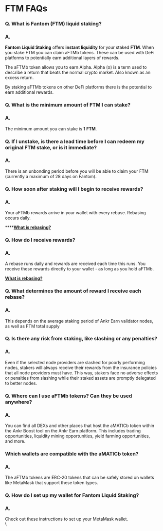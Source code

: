 # FTM FAQs

### **Q. What is Fantom (FTM) liquid staking?**

### **A.**

**Fantom Liquid Staking** offers **instant liquidity** for your staked **FTM**. When you stake FTM you can claim aFTMb tokens. These can be used with DeFi platforms to potentially earn additional layers of rewards.

The aFTMb token allows you to earn Alpha. Alpha (α) is a term used to describe a return that beats the normal crypto market. Also known as an excess return.&#x20;

By staking aFTMb tokens on other DeFi platforms there is the potential to earn additional rewards.

### Q. What is the minimum amount of FTM I can stake?

### A.

The minimum amount you can stake is **1 FTM**.

### Q. If I unstake, is there a lead time before I can redeem my original FTM stake, or is it immediate?

### A.

There is an unbonding period before you will be able to claim your FTM (currently a maximum of 28 days on Fantom).

### Q. How soon after staking will I begin to receive rewards?

### A.

Your aFTMb rewards arrive in your wallet with every rebase. Rebasing occurs daily.&#x20;

****[**What is rebasing?**](https://docs.ankr.com/resources/glossary#rebase-or-rebasing)&#x20;

### Q. How do I receive rewards?

### A.

&#x20;A rebase runs daily and rewards are received each time this runs. You receive these rewards directly to your wallet - as long as you hold aFTMb.

[**What is rebasing?**](https://docs.ankr.com/resources/glossary#rebase-or-rebasing)&#x20;

### Q. What determines the amount of reward I receive each rebase?

### A.

This depends on the average staking period of Ankr Earn validator nodes, as well as FTM total supply

### Q. Is there any risk from staking, like slashing or any penalties?

### A.

Even if the selected node providers are slashed for poorly performing nodes, stakers will always receive their rewards from the insurance policies that all node providers must have. This way, stakers face no adverse effects or penalties from slashing while their staked assets are promptly delegated to better nodes.

### Q. Where can I use aFTMb tokens? Can they be used anywhere?

### A.&#x20;

You can find all DEXs and other places that host the aMATICb token within the Ankr Boost tool on the Ankr Earn platform. This includes trading opportunities, liquidity mining opportunities, yield farming opportunities, and more.

### Which wallets are compatible with the aMATICb token?&#x20;

### A.&#x20;

The aFTMb tokens are ERC-20 tokens that can be safely stored on wallets like MetaMask that support these token types.&#x20;

### Q. How do I set up my wallet for Fantom Liquid Staking?

### A.

Check out these instructions to set up your MetaMask wallet.\
\

